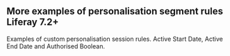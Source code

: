 ## More examples of personalisation segment rules Liferay 7.2+

Examples of custom personalisation session rules. Active Start Date, Active End Date and Authorised Boolean.

